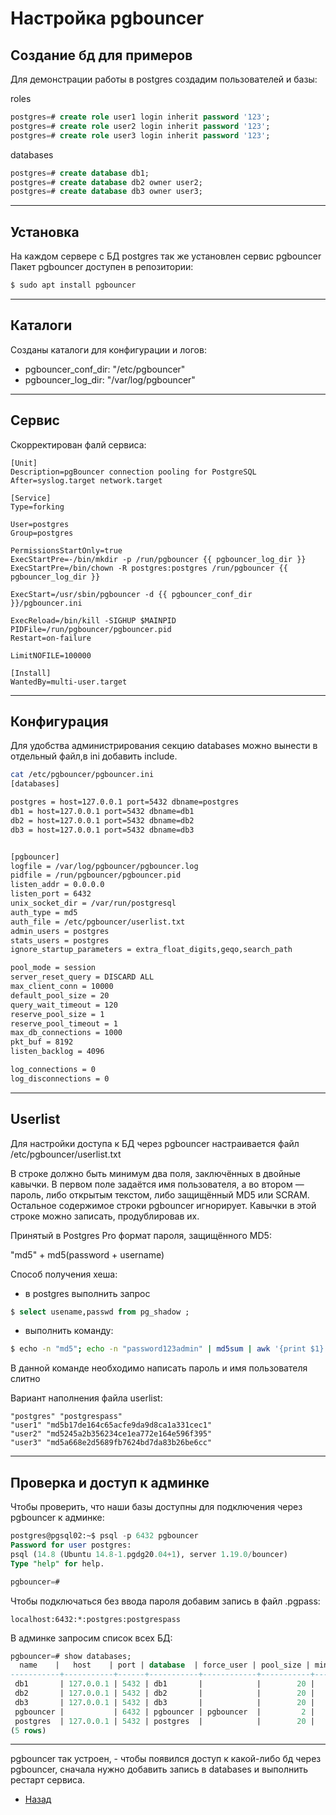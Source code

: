 # Настройка pgbouncer

## Создание бд для примеров

Для демонстрации работы в postgres создадим пользователей и базы:

roles

```sql
postgres=# create role user1 login inherit password '123';
postgres=# create role user2 login inherit password '123';
postgres=# create role user3 login inherit password '123';
```

databases

```sql
postgres=# create database db1;
postgres=# create database db2 owner user2;
postgres=# create database db3 owner user3;
```
***

## Установка
На каждом сервере с БД postgres так же установлен сервиc pgbouncer
Пакет pgbouncer доступен в репозитории:

```bash
$ sudo apt install pgbouncer
```
***

## Каталоги
Созданы каталоги для конфигурации и логов:

- pgbouncer_conf_dir: "/etc/pgbouncer"
- pgbouncer_log_dir: "/var/log/pgbouncer"
***

## Сервис

Скорректирован фалй сервиса:

```text
[Unit]
Description=pgBouncer connection pooling for PostgreSQL
After=syslog.target network.target

[Service]
Type=forking

User=postgres
Group=postgres

PermissionsStartOnly=true
ExecStartPre=-/bin/mkdir -p /run/pgbouncer {{ pgbouncer_log_dir }}
ExecStartPre=/bin/chown -R postgres:postgres /run/pgbouncer {{ pgbouncer_log_dir }}

ExecStart=/usr/sbin/pgbouncer -d {{ pgbouncer_conf_dir }}/pgbouncer.ini

ExecReload=/bin/kill -SIGHUP $MAINPID
PIDFile=/run/pgbouncer/pgbouncer.pid
Restart=on-failure

LimitNOFILE=100000

[Install]
WantedBy=multi-user.target
```
***

## Конфигурация

Для удобства администрирования секцию databases можно вынести в отдельный файл,в ini добавить include.


```bash
cat /etc/pgbouncer/pgbouncer.ini 
[databases]

postgres = host=127.0.0.1 port=5432 dbname=postgres 
db1 = host=127.0.0.1 port=5432 dbname=db1
db2 = host=127.0.0.1 port=5432 dbname=db2
db3 = host=127.0.0.1 port=5432 dbname=db3


[pgbouncer]
logfile = /var/log/pgbouncer/pgbouncer.log
pidfile = /run/pgbouncer/pgbouncer.pid
listen_addr = 0.0.0.0
listen_port = 6432
unix_socket_dir = /var/run/postgresql
auth_type = md5
auth_file = /etc/pgbouncer/userlist.txt
admin_users = postgres
stats_users = postgres
ignore_startup_parameters = extra_float_digits,geqo,search_path

pool_mode = session
server_reset_query = DISCARD ALL
max_client_conn = 10000
default_pool_size = 20
query_wait_timeout = 120
reserve_pool_size = 1
reserve_pool_timeout = 1
max_db_connections = 1000
pkt_buf = 8192
listen_backlog = 4096

log_connections = 0
log_disconnections = 0
```
***
## Userlist

Для настройки доступа к БД через pgbouncer настраивается файл /etc/pgbouncer/userlist.txt

В строке должно быть минимум два поля, заключённых в двойные кавычки. В первом поле задаётся имя пользователя, а во втором — пароль, либо открытым текстом, либо защищённый MD5 или SCRAM. Остальное содержимое строки pgbouncer игнорирует. Кавычки в этой строке можно записать, продублировав их.

Принятый в Postgres Pro формат пароля, защищённого MD5:

"md5" + md5(password + username)

Способ получения хеша:

- в postgres выполнить запрос 
   
```sql
$ select usename,passwd from pg_shadow ;
```

- выполнить команду:

```bash
$ echo -n "md5"; echo -n "password123admin" | md5sum | awk '{print $1}'
```

В данной команде необходимо написать пароль и имя пользователя слитно

Вариант наполнения файла userlist:

```text
"postgres" "postgrespass"
"user1" "md5b17de164c65acfe9da9d8ca1a331cec1"
"user2" "md5245a2b356234ce1ea772e164e596f395"
"user3" "md5a668e2d5689fb7624bd7da83b26be6cc"
```


***

## Проверка и доступ к админке

Чтобы проверить, что наши базы доступны для подключения через pgbouncer к админке:

```sql
postgres@pgsql02:~$ psql -p 6432 pgbouncer
Password for user postgres: 
psql (14.8 (Ubuntu 14.8-1.pgdg20.04+1), server 1.19.0/bouncer)
Type "help" for help.

pgbouncer=#
```
 
Чтобы подключаться без ввода пароля добавим запись в файл .pgpass:

```text
localhost:6432:*:postgres:postgrespass
```

В админке запросим список всех БД:

```sql
pgbouncer=# show databases;
  name    |   host    | port | database  | force_user | pool_size | min_pool_size | reserve_pool | pool_mode | max_connections | current_connections | paused | disabled 
-----------+-----------+------+-----------+------------+-----------+---------------+--------------+-----------+-----------------+---------------------+--------+----------
 db1       | 127.0.0.1 | 5432 | db1       |            |        20 |             0 |            1 |           |            1000 |                   0 |      0 |        0
 db2       | 127.0.0.1 | 5432 | db2       |            |        20 |             0 |            1 |           |            1000 |                   0 |      0 |        0
 db3       | 127.0.0.1 | 5432 | db3       |            |        20 |             0 |            1 |           |            1000 |                   0 |      0 |        0
 pgbouncer |           | 6432 | pgbouncer | pgbouncer  |         2 |             0 |            0 | statement |            1000 |                   0 |      0 |        0
 postgres  | 127.0.0.1 | 5432 | postgres  |            |        20 |             0 |            1 |           |            1000 |                   0 |      0 |        0
(5 rows)
```
***

pgbouncer так устроен, - чтобы появился доступ к какой-либо бд через pgbouncer, сначала нужно добавить запись в databases и выполнить рестарт сервиса.





- [Назад](README.md)